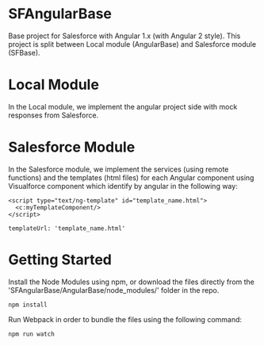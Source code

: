 # SFAngularBase
Base project for Salesforce with Angular 1.x (with Angular 2 style).
This project is split between Local module (AngularBase) and Salesforce module (SFBase).

# Local Module
In the Local module, we implement the angular project side with mock responses from Salesforce.

# Salesforce Module
In the Salesforce module, we implement the services (using remote functions) and the templates (html files) for each Angular component using Visualforce component which identify by angular in the following way: 
```
<script type="text/ng-template" id="template_name.html">
  <c:myTemplateComponent/>
</script>
```
```
templateUrl: 'template_name.html'
```

# Getting Started
Install the Node Modules using npm, or download the files directly from the 'SFAngularBase/AngularBase/node_modules/' folder in the repo.
```
npm install
```

Run Webpack in order to bundle the files using the following command:
```
npm run watch
```
